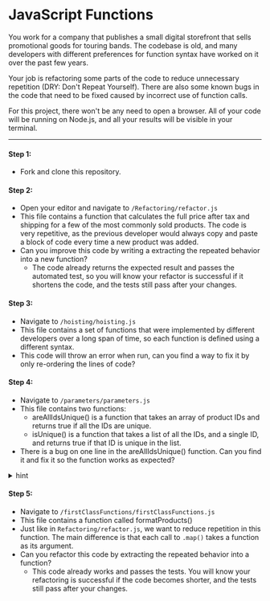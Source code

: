 # JavaScript Functions

You work for a company that publishes a small digital storefront that sells promotional goods for touring bands. The codebase is old, and many developers with different preferences for function syntax have worked on it over the past few years.

Your job is refactoring some parts of the code to reduce unnecessary repetition (DRY: Don't Repeat Yourself). There are also some known bugs in the code that need to be fixed caused by incorrect use of function calls.

For this project, there won't be any need to open a browser. All of your code will be running on Node.js, and all your results will be visible in your terminal.

---

#### Step 1:

- Fork and clone this repository.

#### Step 2:

- Open your editor and navigate to `/Refactoring/refactor.js`
- This file contains a function that calculates the full price after tax and shipping for a few of the most commonly sold products. The code is very repetitive, as the previous developer would always copy and paste a block of code every time a new product was added.
- Can you improve this code by writing a extracting the repeated behavior into a new function?
  - The code already returns the expected result and passes the automated test, so you will know your refactor is successful if it shortens the code, and the tests still pass after your changes.

#### Step 3:

- Navigate to `/hoisting/hoisting.js`
- This file contains a set of functions that were implemented by different developers over a long span of time, so each function is defined using a different syntax.
- This code will throw an error when run, can you find a way to fix it by only re-ordering the lines of code?

#### Step 4:

- Navigate to `/parameters/parameters.js`
- This file contains two functions:
  - areAllIdsUnique() is a function that takes an array of product IDs and returns true if all the IDs are unique.
  - isUnique() is a function that takes a list of all the IDs, and a single ID, and returns true if that ID is unique in the list.
- There is a bug on one line in the areAllIdsUnique() function. Can you find it and fix it so the function works as expected?

<details>
<summary>hint</summary>
Are arguments passed by name or by order?
</details>

#### Step 5:

- Navigate to `/firstClassFunctions/firstClassFunctions.js`
- This file contains a function called formatProducts()
- Just like in `Refactoring/refactor.js`, we want to reduce repetition in this function. The main difference is that each call to `.map()` takes a function as its argument.
- Can you refactor this code by extracting the repeated behavior into a function?
  - This code already works and passes the tests. You will know your refactoring is successful if the code becomes shorter, and the tests still pass after your changes.
